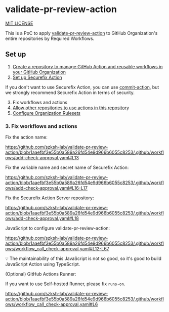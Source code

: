 # validate-pr-review-action

[MIT LICENSE](LICENSE)

This is a PoC to apply [validate-pr-review-action](https://github.com/suzuki-shunsuke/validate-pr-review-action) to GitHub Organization's entire repositories by Required Workflows.

## Set up

1. [Create a repository to manage GitHub Action and reusable workflows in your GitHub Organization](https://github.com/new?template_name=validate-pr-review-action&template_owner=szksh-lab)
1. [Set up Securefix Action](https://github.com/csm-actions/securefix-action)

If you don't want to use Securefix Action, you can use [commit-action](https://github.com/suzuki-shunsuke/commit-action), but we strongly recommend Securefix Action in terms of security.

3. Fix workflows and actions
4. [Allow other repositories to use actions in this repository](https://docs.github.com/en/actions/how-tos/reuse-automations/share-with-your-organization)
5. [Configure Organization Rulesets](https://docs.github.com/en/enterprise-cloud@latest/organizations/managing-organization-settings/managing-rulesets-for-repositories-in-your-organization)

### 3. Fix workflows and actions

Fix the action name:

https://github.com/szksh-lab/validate-pr-review-action/blob/1aaefbf3e55b0a589a26fd54e9d966b6055c8253/.github/workflows/add-check-approval.yaml#L13

Fix the variable name and secret name of Securefix Action:

https://github.com/szksh-lab/validate-pr-review-action/blob/1aaefbf3e55b0a589a26fd54e9d966b6055c8253/.github/workflows/add-check-approval.yaml#L16-L17

Fix the Securefix Action Server repository:

https://github.com/szksh-lab/validate-pr-review-action/blob/1aaefbf3e55b0a589a26fd54e9d966b6055c8253/.github/workflows/add-check-approval.yaml#L18

JavaScript to configure validate-pr-review-action:

https://github.com/szksh-lab/validate-pr-review-action/blob/1aaefbf3e55b0a589a26fd54e9d966b6055c8253/.github/workflows/workflow_call_check-approval.yaml#L12-L67

:bulb: The maintainability of this JavaScript is not so good, so it's good to build JavaScript Action using TypeScript.

(Optional) GitHub Actions Runner:

If you want to use Self-hosted Runner, please fix `runs-on`.

https://github.com/szksh-lab/validate-pr-review-action/blob/1aaefbf3e55b0a589a26fd54e9d966b6055c8253/.github/workflows/workflow_call_check-approval.yaml#L6
